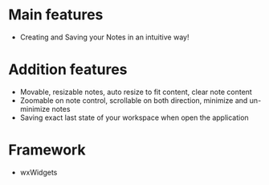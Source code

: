 # Main features
- Creating and Saving your Notes in an intuitive way!

# Addition features
- Movable, resizable notes, auto resize to fit content, clear note content
- Zoomable on note control, scrollable on both direction, minimize and un-minimize notes
- Saving exact last state of your workspace when open the application

# Framework
- wxWidgets
